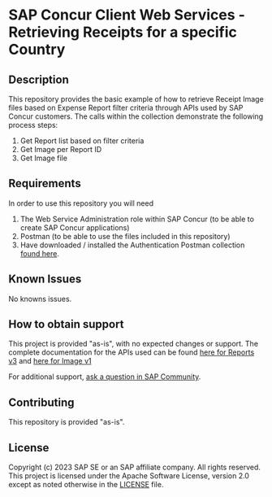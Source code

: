 # SAP Concur Client Web Services - Retrieving Receipts for a specific Country
<!-- Please include descriptive title -->

<!--- Register repository https://api.reuse.software/register, then add REUSE badge:
[![REUSE status](https://api.reuse.software/badge/github.com/SAP-samples/REPO-NAME)](https://api.reuse.software/info/github.com/SAP-samples/REPO-NAME)
-->

## Description
<!-- Please include SEO-friendly description -->
This repository provides the basic example of how to retrieve Receipt Image files based on Expense Report filter criteria through APIs used by SAP Concur customers. The calls within the collection demonstrate 
the following process steps: 
1)	Get Report list based on filter criteria
2)	Get Image per Report ID
3)	Get Image file


## Requirements
In order to use this repository you will need
1) The Web Service Administration role within SAP Concur (to be able to create SAP Concur applications)
2) Postman (to be able to use the files included in this repository)
3) Have downloaded / installed the Authentication Postman collection [found here](https://github.com/SAP-samples/concur-web-services-authentication).

## Known Issues
<!-- You may simply state "No known issues. -->
No knowns issues.

## How to obtain support
This project is provided "as-is", with no expected changes or support.
The complete documentation for the APIs used can be found [here for Reports v3](https://api.sap.com/api/ConcurExpenseReports/overview) and [here for Image v1](https://api.sap.com/api/ConcurSharedImage/overview) 

For additional support, [ask a question in SAP Community](https://answers.sap.com/questions/ask.html).

## Contributing
This repository is provided "as-is".

## License
Copyright (c) 2023 SAP SE or an SAP affiliate company. All rights reserved. This project is licensed under the Apache Software License, version 2.0 except as noted otherwise in the [LICENSE](LICENSE) file.
